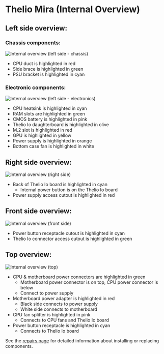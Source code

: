 # Thelio Mira (Internal Overview)

## Left side overview:

### Chassis components:

![Internal overview (left side - chassis)](./img/internal-left-chassis.webp)

- CPU duct is highlighted in red
- Side brace is highlighted in green
- PSU bracket is highlighted in cyan

### Electronic components:

![Internal overview (left side - electronics)](./img/internal-left-electronics.webp)

- CPU heatsink is highlighted in cyan
- RAM slots are highlighted in green
- CMOS battery is highlighted in pink
- Thelio Io daughterboard is highlighted in olive
- M.2 slot is highlighted in red
- GPU is highlighted in yellow
- Power supply is highlighted in orange
- Bottom case fan is highlighted in white

## Right side overview:

![Internal overview (right side)](./img/internal-right.webp)

- Back of Thelio Io board is highlighted in cyan
    - Internal power button is on the Thelio Io board
- Power supply access cutout is highlighted in red

## Front side overview:

![Internal overview (front side)](./img/internal-front.webp)

- Power button receptacle cutout is highlighted in cyan 
- Thelio Io connector access cutout is highlighted in green

## Top overview:

![Internal overview (top)](./img/internal-top.webp)

- CPU & motherboard power connectors are highlighted in green
    - Motherboard power connector is on top, CPU power connector is below
    - Connect to power supply
- Motherboard power adapter is highlighted in red
    - Black side connects to power supply
    - White side connects to motherboard
- CPU fan splitter is highlighted in pink
    - Connects to CPU fans and Thelio Io board
- Power button receptacle is highlighted in cyan
    - Connects to Thelio Io board

See the [repairs page](./repairs.md) for detailed information about installing or replacing components.
